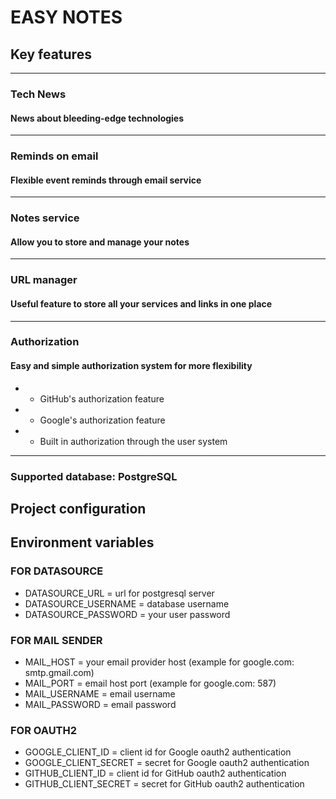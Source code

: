 # EASY NOTES

## Key features
***
### Tech News
#### News about bleeding-edge technologies
***
### Reminds on email
#### Flexible event reminds through email service
***
### Notes service
#### Allow you to store and manage your notes
***
### URL manager
#### Useful feature to store all your services and links in one place

***
### Authorization
#### Easy and simple authorization system for more flexibility
* * GitHub's authorization feature
* * Google's authorization feature
* * Built in authorization through the user system
***

### Supported database: PostgreSQL
## Project configuration
## Environment variables 
### FOR DATASOURCE
* DATASOURCE_URL = url for postgresql server
* DATASOURCE_USERNAME = database username
* DATASOURCE_PASSWORD = your user password
### FOR MAIL SENDER
* MAIL_HOST = your email provider host (example for google.com: smtp.gmail.com)
* MAIL_PORT = email host port (example for google.com: 587)
* MAIL_USERNAME = email username
* MAIL_PASSWORD = email password
### FOR OAUTH2
* GOOGLE_CLIENT_ID = client id for Google oauth2 authentication
* GOOGLE_CLIENT_SECRET = secret for Google oauth2 authentication
* GITHUB_CLIENT_ID = client id for GitHub oauth2 authentication
* GITHUB_CLIENT_SECRET = secret for GitHub oauth2 authentication